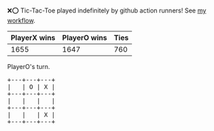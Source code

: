 :x::o: Tic-Tac-Toe played indefinitely by github action runners! See [my workflow](.github/workflows/play.yaml).

|PlayerX wins|PlayerO wins|Ties|
|-|-|-|
|1655|1647|760|

PlayerO's turn.

<pre>
+---+---+---+
|   | O | X |
+---+---+---+
|   |   |   |
+---+---+---+
|   |   | X |
+---+---+---+
</pre>